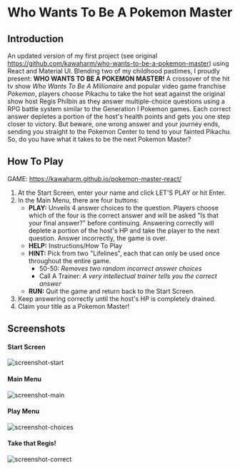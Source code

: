 # Who Wants To Be A Pokemon Master

## Introduction

An updated version of my first project (see original https://github.com/kawaharm/who-wants-to-be-a-pokemon-master) using React and Material UI. 
Blending two of my childhood pastimes, I proudly present: **WHO WANTS TO BE A POKEMON MASTER!** A crossover of the hit tv show _Who Wants To Be A Millionaire_ and popular video game franchise _Pokemon_, players choose Pikachu to take the hot seat against the original show host Regis Philbin as they answer multiple-choice questions using a RPG battle system similar to the Generation I Pokemon games. Each correct answer depletes a portion of the host's health points and gets you one step closer to victory. But beware, one wrong answer and your journey ends, sending you straight to the Pokemon Center to tend to your fainted Pikachu. So, do you have what it takes to be the next Pokemon Master?

## How To Play

GAME: https://kawaharm.github.io/pokemon-master-react/

1. At the Start Screen, enter your name and click LET'S PLAY or hit Enter.
2. In the Main Menu, there are four buttons:
   - **PLAY:** Unveils 4 answer choices to the question. Players choose which of the four is the correct answer and will be asked "Is that your final answer?" before continuing. Answering correctly will deplete a portion of the host's HP and take the player to the next question. Answer incorrectly, the game is over.
   - **HELP:** Instructions/How To Play
   - **HINT:** Pick from two "Lifelines", each that can only be used once throughout the entire game.
     - 50-50: _Removes two random incorrect answer choices_
     - Call A Trainer: _A very intellectual trainer tells you the correct answer_
   - **RUN:** Quit the game and return back to the Start Screen.
3. Keep answering correctly until the host's HP is completely drained.
4. Claim your title as a Pokemon Master!

## Screenshots

#### Start Screen

![screenshot-start](https://user-images.githubusercontent.com/92088326/141709071-b1ff93ae-0463-4554-a01c-d01676c0cfdb.jpg)

#### Main Menu

![screenshot-main](https://user-images.githubusercontent.com/92088326/141709079-39ee3cf2-720a-4042-8fc5-1e3521267440.jpg)

#### Play Menu

![screenshot-choices](https://user-images.githubusercontent.com/92088326/141709532-a30c5c68-79b1-4a70-a511-0b7a844b6784.jpg)

#### Take that Regis!

![screenshot-correct](https://user-images.githubusercontent.com/92088326/141709545-9bc2f53b-c321-4dc1-9954-da66e4e3735b.jpg)

